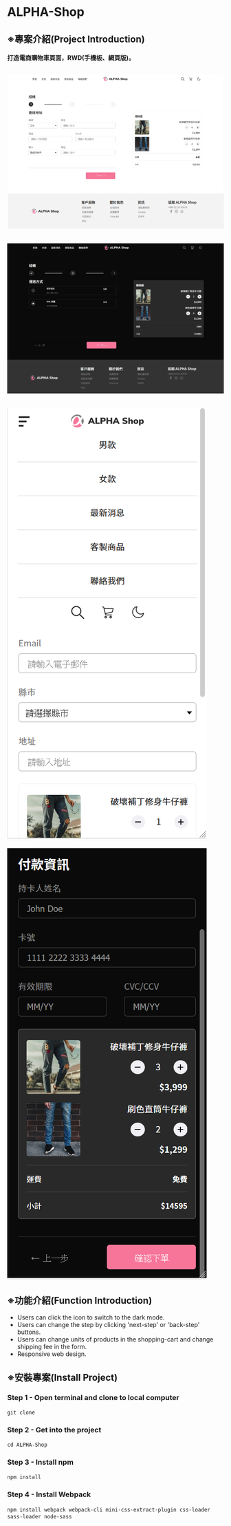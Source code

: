 # ALPHA-Shop
## ※專案介紹(Project Introduction)
#### 打造電商購物車頁面，RWD(手機板、網頁版)。
![image](https://github.com/yukai1023/ALPHA-Shop/blob/main/images/web-light.png)
-
![image](https://github.com/yukai1023/ALPHA-Shop/blob/main/images/web-dark.png)
-
![image](https://github.com/yukai1023/ALPHA-Shop/blob/main/images/phone-light.png)
-
![image](https://github.com/yukai1023/ALPHA-Shop/blob/main/images/phone-dark.png)

## ※功能介紹(Function Introduction)
* Users can click the icon to switch to the dark mode.
* Users can change the step by clicking 'next-step' or 'back-step' buttons.
* Users can change units of products in the shopping-cart and change shipping fee in the form. 
* Responsive web design.

## ※安裝專案(Install Project)

### Step 1 - Open terminal and clone to local computer
    git clone 
### Step 2 - Get into the project
    cd ALPHA-Shop
### Step 3 - Install npm
    npm install
### Step 4 - Install Webpack
    npm install webpack webpack-cli mini-css-extract-plugin css-loader sass-loader node-sass
